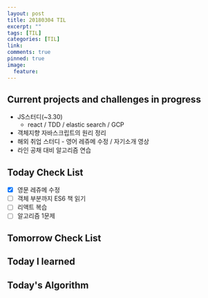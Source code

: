```yaml
---
layout: post
title: 20180304 TIL
excerpt: ""
tags: [TIL]
categories: [TIL]
link:
comments: true
pinned: true
image:
  feature:
---
```


## Current projects and challenges in progress

- JS스터디(~3.30)
  - react / TDD / elastic search / GCP 
- 객체지향 자바스크립트의 원리 정리
- 해외 취업 스터디 - 영어 레쥬메 수정 / 자기소개 영상
- 라인 공채 대비 알고리즘 연습

## Today Check List

- [x] 영문 레쥬메 수정
- [ ] 객체 부분까지 ES6 책 읽기 
- [ ] 리액트 복습
- [ ] 알고리즘 1문제

## Tomorrow Check List



## Today I learned



## Today's Algorithm

